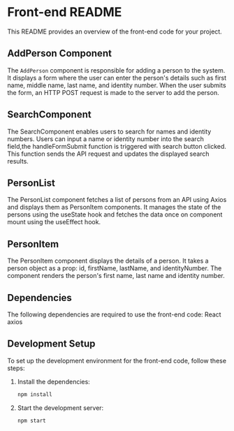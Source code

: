 # Front-end README

This README provides an overview of the front-end code for your project.

## AddPerson Component

The `AddPerson` component is responsible for adding a person to the system. It displays a form where the user can enter the person's details such as first name, middle name, last name, and identity number. When the user submits the form, an HTTP POST request is made to the server to add the person.

## SearchComponent

The SearchComponent enables users to search for names and identity numbers. Users can input a name or identity number into the search field,the handleFormSubmit function is triggered with search button clicked. This function sends the API request and updates the displayed search results.

## PersonList

The PersonList component fetches a list of persons from an API using Axios and displays them as PersonItem components. It manages the state of the persons using the useState hook and fetches the data once on component mount using the useEffect hook.

## PersonItem

The PersonItem component displays the details of a person. It takes a person object as a prop: id, firstName, lastName, and identityNumber. The component renders the person's first name, last name and identity number.

## Dependencies

The following dependencies are required to use the front-end code:
React
axios

## Development Setup

To set up the development environment for the front-end code, follow these steps:

1. Install the dependencies:

   ```Javascript
   npm install

   ```

2. Start the development server:
   ```Javascript
   npm start
   ```
